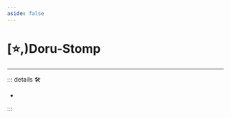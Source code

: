 ```yaml
---
aside: false
---
```

# [⭐,)<labor>Doru</labor>-Stomp

---

<!-- =================================================== -->
<!-- =================================================== -->
<!-- =================================================== -->
<!-- =================================================== -->
<!-- =================================================== -->
::: details 🛠

-

:::
